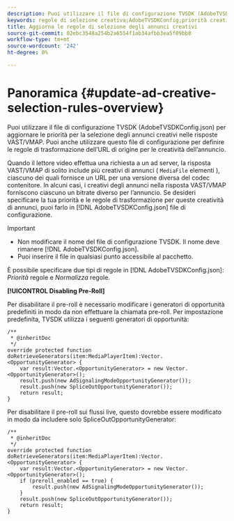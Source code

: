 ```yaml
---
description: Puoi utilizzare il file di configurazione TVSDK (AdobeTVSDKConfig.json) per aggiornare le priorità per la selezione degli annunci creativi nelle risposte VAST/VMAP. Puoi anche utilizzare questo file di configurazione per definire le regole di trasformazione dell’URL di origine per le creatività dell’annuncio.
keywords: regole di selezione creativa;AdobeTVSDKConfig;priorità creative;regole di trasformazione
title: Aggiorna le regole di selezione degli annunci creativi
source-git-commit: 02ebc3548a254b2a6554f1ab34afbb3ea5f09bb8
workflow-type: tm+mt
source-wordcount: '242'
ht-degree: 0%

---
```


# Panoramica {#update-ad-creative-selection-rules-overview}

Puoi utilizzare il file di configurazione TVSDK (AdobeTVSDKConfig.json) per aggiornare le priorità per la selezione degli annunci creativi nelle risposte VAST/VMAP. Puoi anche utilizzare questo file di configurazione per definire le regole di trasformazione dell’URL di origine per le creatività dell’annuncio.

Quando il lettore video effettua una richiesta a un ad server, la risposta VAST/VMAP di solito include più creativi di annunci ( `MediaFile` elementi ), ciascuno dei quali fornisce un URL per una versione diversa del codec contenitore. In alcuni casi, i creativi degli annunci nella risposta VAST/VMAP forniscono ciascuno un bitrate diverso per l’annuncio. Se desideri specificare la tua priorità e le regole di trasformazione per queste creatività di annunci, puoi farlo in [!DNL AdobeTVSDKConfig.json] file di configurazione.

>[!IMPORTANT]
>
>* Non modificare il nome del file di configurazione TVSDK. Il nome deve rimanere [!DNL AdobeTVSDKConfig.json].
>* Puoi inserire il file in qualsiasi punto accessibile al pacchetto.
>

È possibile specificare due tipi di regole in [!DNL AdobeTVSDKConfig.json]: *Priorità* regole e *Normalizza* regole.

**[!UICONTROL Disabling Pre-Roll]**

Per disabilitare il pre-roll è necessario modificare i generatori di opportunità predefiniti in modo da non effettuare la chiamata pre-roll. Per impostazione predefinita, TVSDK utilizza i seguenti generatori di opportunità:

```
/** 
 * @inheritDoc 
 */ 
override protected function doRetrieveGenerators(item:MediaPlayerItem):Vector.<OpportunityGenerator> { 
    var result:Vector.<OpportunityGenerator> = new Vector.<OpportunityGenerator>(); 
    result.push(new AdSignalingModeOpportunityGenerator()); 
    result.push(new SpliceOutOpportunityGenerator()); 
    return result; 
} 
```

Per disabilitare il pre-roll sui flussi live, questo dovrebbe essere modificato in modo da includere solo SpliceOutOpportunityGenerator:

```
/** 
 * @inheritDoc 
 */ 
override protected function doRetrieveGenerators(item:MediaPlayerItem):Vector.<OpportunityGenerator> { 
    var result:Vector.<OpportunityGenerator> = new Vector.<OpportunityGenerator>(); 
    if (preroll_enabled == true) { 
        result.push(new AdSignalingModeOpportunityGenerator()); 
    } 
    result.push(new SpliceOutOpportunityGenerator()); 
    return result; 
}
```
